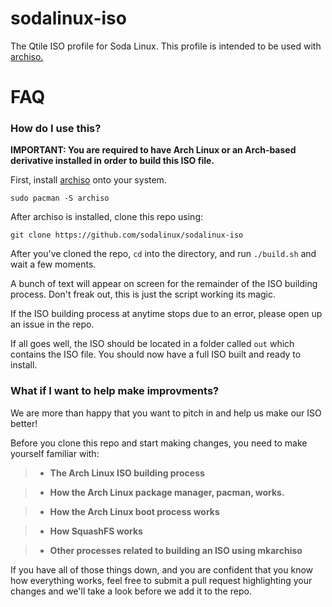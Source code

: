 # sodalinux-iso

The Qtile ISO profile for Soda Linux. This profile is intended to be used with [archiso.](https://github.com/archlinux/archiso) 


# FAQ

### How do I use this?

**IMPORTANT: You are required to have Arch Linux or an Arch-based derivative installed in order to build this ISO file.**

First, install [archiso](https://github.com/archlinux/archiso) onto your system.

```
sudo pacman -S archiso
```

After archiso is installed, clone this repo using:

```
git clone https://github.com/sodalinux/sodalinux-iso
```

After you've cloned the repo, `cd` into the directory, and run `./build.sh` and wait a few moments.

A bunch of text will appear on screen for the remainder of the ISO building process. Don't freak out, this is just the script working its magic.

If the ISO building process at anytime stops due to an error, please open up an issue in the repo.

If all goes well, the ISO should be located in a folder called `out` which contains the ISO file. You should now have a full ISO built and ready to install.

### What if I want to help make improvments?

We are more than happy that you want to pitch in and help us make our ISO better!

Before you clone this repo and start making changes, you need to make yourself familiar with:

> - **The Arch Linux ISO building process**

> - **How the Arch Linux package manager, pacman, works.**

> - **How the Arch Linux boot process works**

> - **How SquashFS works**

> - **Other processes related to building an ISO using mkarchiso**

If you have all of those things down, and you are confident that you know how everything works, feel free to submit a pull request highlighting your changes and we'll take a look before we add it to the repo.






